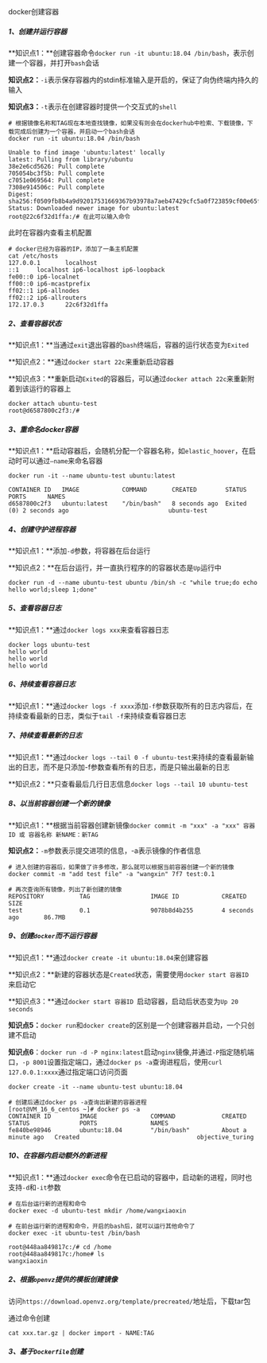 docker创建容器

##### 1、创建并运行容器

**知识点1：**创建容器命令`docker run -it ubuntu:18.04 /bin/bash`，表示创建一个容器，并打开`bash`会话

**知识点2：**`-i`表示保存容器内的stdin标准输入是开启的，保证了向伪终端内持久的输入

**知识点3：**`-t`表示在创建容器时提供一个交互式的`shell`



```shell
# 根据镜像名称和TAG现在本地查找镜像，如果没有则会在dockerhub中检索、下载镜像，下载完成后创建为一个容器，并启动一个bash会话
docker run -it ubuntu:18.04 /bin/bash

Unable to find image 'ubuntu:latest' locally
latest: Pulling from library/ubuntu
38e2e6cd5626: Pull complete 
705054bc3f5b: Pull complete 
c7051e069564: Pull complete 
7308e914506c: Pull complete 
Digest: sha256:f0509fb8b4a9d92017531669367b93978a7aeb47429cfc5a0f723859cf00e65f
Status: Downloaded newer image for ubuntu:latest
root@22c6f32d1ffa:/# 在此可以输入命令
```



此时在容器内查看主机配置

```shell
# docker已经为容器的IP，添加了一条主机配置
cat /etc/hosts
127.0.0.1       localhost
::1     localhost ip6-localhost ip6-loopback
fe00::0 ip6-localnet
ff00::0 ip6-mcastprefix
ff02::1 ip6-allnodes
ff02::2 ip6-allrouters
172.17.0.3      22c6f32d1ffa
```



##### 2、查看容器状态

**知识点1：**当通过`exit`退出容器的`bash`终端后，容器的运行状态变为`Exited`

**知识点2：**通过`docker start 22c`来重新启动容器

**知识点3：**重新启动`Exited`的容器后，可以通过`docker attach 22c`来重新附着到该运行的容器上

```shell
docker attach ubuntu-test
root@d6587800c2f3:/# 
```





##### 3、重命名docker容器

**知识点1：**启动容器后，会随机分配一个容器名称，如`elastic_hoover`，在启动时可以通过`—name`来命名容器

```shell
docker run -it --name ubuntu-test ubuntu:latest

CONTAINER ID   IMAGE            COMMAND       CREATED        STATUS       PORTS      NAMES
d6587800c2f3   ubuntu:latest    "/bin/bash"   8 seconds ago  Exited (0) 2 seconds ago                            ubuntu-test
```





##### 4、创建守护进程容器

**知识点1：**添加`-d`参数，将容器在后台运行

**知识点2：**在后台运行，并一直执行程序的的容器状态是`Up`运行中

```shell
docker run -d --name ubuntu-test ubuntu /bin/sh -c "while true;do echo hello world;sleep 1;done"
```



##### 5、查看容器日志

**知识点1：**通过`docker logs xxx`来查看容器日志

```shell
docker logs ubuntu-test 
hello world
hello world
hello world
```



##### 6、持续查看容器日志

**知识点1：**通过`docker logs -f xxxx`添加`-f`参数获取所有的日志内容后，在持续查看最新的日志，类似于`tail -f`来持续查看容器日志



##### 7、持续查看最新的日志

**知识点1：**通过`docker logs --tail 0 -f ubuntu-test`来持续的查看最新输出的日志，而不是只添加-f参数查看所有的日志，而是只输出最新的日志

**知识点2：**只查看最后几行日志信息`docker logs --tail 10 ubuntu-test`



##### 8、以当前容器创建一个新的镜像

**知识点1：**根据当前容器创建新镜像`docker commit -m "xxx" -a "xxx" 容器ID 或 容器名称 新NAME：新TAG`

**知识点2：**`-m`参数表示提交进项的信息，-a表示镜像的作者信息

```shell
# 进入创建的容器后，如果做了许多修改，那么就可以根据当前容器创建一个新的镜像
docker commit -m "add test file" -a "wangxin" 7f7 test:0.1

# 再次查询所有镜像，列出了新创建的镜像
REPOSITORY          TAG                 IMAGE ID            CREATED             SIZE
test                0.1                 9078b8d4b255        4 seconds ago       86.7MB
```



##### 9、创建`docker`而不运行容器

**知识点1：**通过`docker create -it ubuntu:18.04`来创建容器

**知识点2：**新建的容器状态是`Created`状态，需要使用`docker start 容器ID `来启动它

**知识点3：**通过`docker start 容器ID `启动容器，启动后状态变为`Up 20 seconds`

**知识点5：**`docker run`和`docker create`的区别是一个创建容器并启动，一个只创建不启动

**知识点6**：`docker run -d -P nginx:latest`启动`nginx`镜像,并通过`-P`指定随机端口，`-p 8001`设置指定端口，通过`docker ps -a`查询进程后，使用`curl 127.0.0.1:xxxx`通过指定端口访问页面

```shell
docker create -it --name ubuntu-test ubuntu:18.04

# 创建后通过docker ps -a查询出新建的容器进程
[root@VM_16_6_centos ~]# docker ps -a
CONTAINER ID        IMAGE               COMMAND             CREATED              STATUS              PORTS               NAMES
fe840be98946        ubuntu:18.04        "/bin/bash"         About a minute ago   Created                                 objective_turing
```



##### 10、在容器内启动额外的新进程

**知识点1：**通过`docker exec`命令在已启动的容器中，启动新的进程，同时也支持`-d`和`-it`参数

```shell
# 在后台运行新的进程和命令
docker exec -d ubuntu-test mkdir /home/wangxiaoxin

# 在前台运行新的进程和命令，开启的bash后，就可以运行其他命令了
docker exec -it ubuntu-test /bin/bash

root@448aa849817c:/# cd /home
root@448aa849817c:/home# ls
wangxiaoxin
```







##### 2、根据`openvz`提供的模板创建镜像

访问`https://download.openvz.org/template/precreated/`地址后，下载tar包

通过命令创建

```shell
cat xxx.tar.gz | docker import - NAME:TAG
```



##### 3、基于`Dockerfile`创建